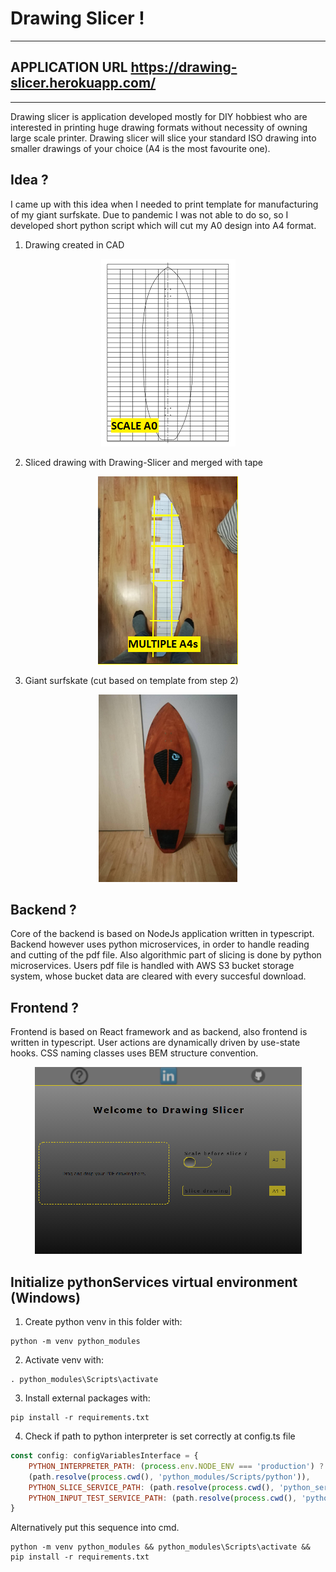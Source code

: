 # Drawing Slicer !
*************************************************
## APPLICATION URL https://drawing-slicer.herokuapp.com/
*************************************************
Drawing slicer is application developed mostly for DIY hobbiest who are interested in printing huge drawing formats without necessity of owning large scale printer. Drawing slicer will slice your standard ISO drawing into smaller drawings of your choice (A4 is the most favourite one).

## Idea ?

I came up with this idea when I needed to print template for manufacturing of my giant surfskate. Due to pandemic I was not able to do so, so I developed short python script which will cut my A0 design into A4 format. 

1. Drawing created in CAD

<p align="center">
  <img src="public/README--Drawing.png" />
</p>

2. Sliced drawing with Drawing-Slicer and merged with tape

<p align="center">
  <img src="public/README--SlicedDrawing.png" />
</p>

3. Giant surfskate (cut based on template from step 2)

<p align="center">
  <img src="public/README--GiantSurfskate.png" />
</p>

## Backend ?

Core of the backend is based on NodeJs application written in typescript. Backend however uses python microservices, in order to handle reading and cutting of the pdf file. Also algorithmic part of slicing is done by python microservices. Users pdf file is handled with AWS S3 bucket storage system, whose bucket data are cleared with every succesful download.

## Frontend ? 

Frontend is based on React framework and as backend, also frontend is written in typescript. User actions are dynamically driven by use-state hooks. CSS naming classes uses BEM structure convention.

<p align="center">
  <img src="public/README--FrontendDisplay.png" />
</p>

## Initialize pythonServices virtual environment (Windows)

1. Create python venv in this folder with:

``` text
python -m venv python_modules
``` 

2. Activate venv with:

``` text
. python_modules\Scripts\activate
``` 

3. Install external packages with:

``` text
pip install -r requirements.txt
```  

4. Check if path to python interpreter is set correctly at config.ts file

``` javascript
const config: configVariablesInterface = {
    PYTHON_INTERPRETER_PATH: (process.env.NODE_ENV === 'production') ? 'python' :
    (path.resolve(process.cwd(), 'python_modules/Scripts/python')),
    PYTHON_SLICE_SERVICE_PATH: (path.resolve(process.cwd(), 'python_services/service_slice_file.py')),
    PYTHON_INPUT_TEST_SERVICE_PATH: (path.resolve(process.cwd(), 'python_services/service_validate_file.py'))
}
```

Alternatively put this sequence into cmd.

``` text
python -m venv python_modules && python_modules\Scripts\activate && pip install -r requirements.txt
```  
